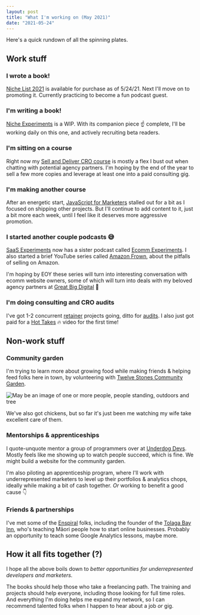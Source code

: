 ```yaml
---
layout: post
title: "What I'm working on (May 2021)"
date: "2021-05-24"
---
```


Here's a quick rundown of all the spinning plates.

## Work stuff

### I wrote a book!

[Niche List 2021](https://gum.co/niche-list) is available for purchase as of 5/24/21. Next I'll move on to promoting it. Currently practicing to become a fun podcast guest.

### I'm writing a book!

[Niche Experiments](https://gum.co/niche-experiments) is a WIP. With its companion piece ☝️ complete, I'll be working daily on this one, and actively recruiting beta readers.

### I'm sitting on a course

Right now my [Sell and Deliver CRO course](https://gum.co/sell-and-deliver-cro) is mostly a flex I bust out when chatting with potential agency partners. I'm hoping by the end of the year to sell a few more copies and leverage at least one into a paid consulting gig.

### I'm making another course

After an energetic start, [JavaScript for Marketers](https://gum.co/javascript-for-marketers) stalled out for a bit as I focused on shipping other projects. But I'll continue to add content to it, just a bit more each week, until I feel like it deserves more aggressive promotion.

### I started another couple podcasts 😅

[SaaS Experiments](https://saasexperiments.com/) now has a sister podcast called [Ecomm Experiments](https://ecommexperiments.com/). I also started a brief YouTube series called [Amazon Frown](https://www.youtube.com/playlist?list=PL7q12E_LbqGpLJuNtGC8M4m-2qhs6H0B6), about the pitfalls of selling on Amazon.

I'm hoping by EOY these series will turn into interesting conversation with ecomm website owners, some of which will turn into deals with my beloved agency partners at [Great Big Digital](https://www.greatbigdigitalagency.com/) 🤞

### I'm doing consulting and CRO audits

I've got 1-2 concurrent [retainer](https://briandavidhall.com/if-you-run-a-marketing-agency/) projects going, ditto for [audits](https://briandavidhall.com/cro-audit/). I also just got paid for a [Hot Takes](https://briandavidhall.com/hot-takes/) 🔥 video for the first time!

## Non-work stuff

### Community garden

I'm trying to learn more about growing food while making friends & helping feed folks here in town, by volunteering with [Twelve Stones Community Garden](https://www.facebook.com/Twelve-Stones-CDC-Community-Gardens-Eufaula-Clayton-CDC-561020934054606/).

![May be an image of one or more people, people standing, outdoors and tree](https://scontent-atl3-1.xx.fbcdn.net/v/t1.6435-9/187269219_1853349228155097_337661766988144755_n.jpg?_nc_cat=108&ccb=1-3&_nc_sid=8bfeb9&_nc_ohc=M2eM-VXx6o4AX-2sLCA&_nc_ht=scontent-atl3-1.xx&oh=4aa76430ab66f400adf6f241dd960af2&oe=60D29F36)

We've also got chickens, but so far it's just been me watching my wife take excellent care of them.

### Mentorships & apprenticeships

I quote-unquote mentor a group of programmers over at [Underdog Devs](https://twitter.com/underdogdevs?lang=en). Mostly feels like me showing up to watch people succeed, which is fine. We might build a website for the community garden.

I'm also piloting an apprenticeship program, where I'll work with underrepresented marketers to level up their portfolios & analytics chops, ideally while making a bit of cash together. _Or_ working to benefit a good cause 👇

### Friends & partnerships

I've met some of the [Enspiral](https://www.enspiral.com/) folks, including the founder of the [Tolaga Bay Inn](https://www.tolagabayinn.co.nz/Home), who's teaching Māori people how to start online businesses. Probably an opportunity to teach some Google Analytics lessons, maybe more.

## How it all fits together (?)

I hope all the above boils down to _better opportunities for underrepresented developers and marketers._

The books should help those who take a freelancing path. The training and projects should help everyone, including those looking for full time roles. And everything I'm doing helps me expand my network, so I can recommend talented folks when I happen to hear about a job _or_ gig.
